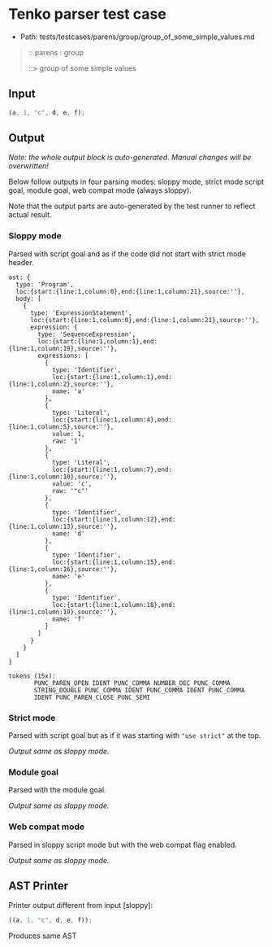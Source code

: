 # Tenko parser test case

- Path: tests/testcases/parens/group/group_of_some_simple_values.md

> :: parens : group
>
> ::> group of some simple values

## Input

`````js
(a, 1, "c", d, e, f);
`````

## Output

_Note: the whole output block is auto-generated. Manual changes will be overwritten!_

Below follow outputs in four parsing modes: sloppy mode, strict mode script goal, module goal, web compat mode (always sloppy).

Note that the output parts are auto-generated by the test runner to reflect actual result.

### Sloppy mode

Parsed with script goal and as if the code did not start with strict mode header.

`````
ast: {
  type: 'Program',
  loc:{start:{line:1,column:0},end:{line:1,column:21},source:''},
  body: [
    {
      type: 'ExpressionStatement',
      loc:{start:{line:1,column:0},end:{line:1,column:21},source:''},
      expression: {
        type: 'SequenceExpression',
        loc:{start:{line:1,column:1},end:{line:1,column:19},source:''},
        expressions: [
          {
            type: 'Identifier',
            loc:{start:{line:1,column:1},end:{line:1,column:2},source:''},
            name: 'a'
          },
          {
            type: 'Literal',
            loc:{start:{line:1,column:4},end:{line:1,column:5},source:''},
            value: 1,
            raw: '1'
          },
          {
            type: 'Literal',
            loc:{start:{line:1,column:7},end:{line:1,column:10},source:''},
            value: 'c',
            raw: '"c"'
          },
          {
            type: 'Identifier',
            loc:{start:{line:1,column:12},end:{line:1,column:13},source:''},
            name: 'd'
          },
          {
            type: 'Identifier',
            loc:{start:{line:1,column:15},end:{line:1,column:16},source:''},
            name: 'e'
          },
          {
            type: 'Identifier',
            loc:{start:{line:1,column:18},end:{line:1,column:19},source:''},
            name: 'f'
          }
        ]
      }
    }
  ]
}

tokens (15x):
       PUNC_PAREN_OPEN IDENT PUNC_COMMA NUMBER_DEC PUNC_COMMA
       STRING_DOUBLE PUNC_COMMA IDENT PUNC_COMMA IDENT PUNC_COMMA
       IDENT PUNC_PAREN_CLOSE PUNC_SEMI
`````

### Strict mode

Parsed with script goal but as if it was starting with `"use strict"` at the top.

_Output same as sloppy mode._

### Module goal

Parsed with the module goal.

_Output same as sloppy mode._

### Web compat mode

Parsed in sloppy script mode but with the web compat flag enabled.

_Output same as sloppy mode._

## AST Printer

Printer output different from input [sloppy]:

````js
((a, 1, "c", d, e, f));
````

Produces same AST
